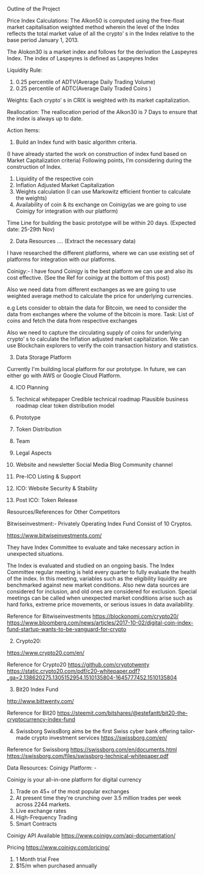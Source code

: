 Outline of the Project

Price Index Calculations:
The Alkon50 is computed using the free-float market capitalisation weighted method wherein
the level of the Index reflects the total market value of all the crypto’ s in the Index relative to the
base period January 1, 2013.

The Alokon30 is a market index and follows for the derivation the Laspeyres Index. The index of Laspeyres is defined as
Laspeyres Index

Liquidity Rule:
1. 0.25 percentile of ADTV(Average Daily Trading Volume)
2. 0.25 percentile of ADTC(Average Daily Traded Coins )

Weights:
Each crypto’ s in CRIX is weighted with its market capitalization.

Reallocation:
The reallocation period of the Alkon30 is 7 Days to ensure that the index is always up to date.


Action Items:
1. Build an Index fund with basic algorithm criteria.

(I have already started the work on construction of index fund based on Market Capitalization criteria)
Following points, I’m considering during the construction of Index.
1. Liquidity of the respective coin
2. Inflation Adjusted Market Capitalization
3. Weights calculation (I can use Markowitz efficient frontier to calculate the weights)
4. Availability of coin & its exchange on Coinigy(as we are going to use Coinigy for integration with our platform)

Time Line for building the basic prototype will be within 20 days. (Expected date: 25-29th Nov)


2. Data Resources .... (Extract the necessary data)

I have researched the different platforms, where we can use existing set of platforms for integration with our platforms.

Coinigy:- 
I have found Coinigy is the best platform we can use and also its cost effective. (See the Ref for coinigy at the bottom of this post)

Also we need data from different exchanges as we are going to use weighted average method to calculate the price for underlying currencies.

e.g Lets consider to obtain the data for Bitcoin, we need to consider the data from exchanges where the volume of the bitcoin is more.
Task: List of coins and fetch the data from respective exchanges

Also we need to capture the circulating supply of coins for underlying crypto’ s to calculate the Inflation adjusted market capitalization. We can use Blockchain explorers to verify the coin transaction history and statistics.


3. Data Storage Platform

Currently I'm building local platform for our prototype.
In future, we can either go with AWS or Google Cloud Platform.


4. ICO Planning

1. Technical whitepaper
  Credible technical roadmap
  Plausible business roadmap
  clear token distribution model
2. Prototype

3. Token Distribution

4. Team

5. Legal Aspects

6. Website and newsletter
  Social Media
  Blog
  Community channel
  
7. Pre-ICO Listing & Support

8. ICO: Website Security & Stability

9. Post ICO: Token Release


Resources/References for Other Competitors

Bitwiseinvestment:- Privately Operating Index Fund Consist of 10 Cryptos.

https://www.bitwiseinvestments.com/

They have Index Committee to evaluate and take necessary action in unexpected situations.

The Index is evaluated and studied on an ongoing basis. The Index Committee regular meeting is held every quarter to fully evaluate the health of the index. In this meeting, variables such as the eligibility liquidity are benchmarked against new market conditions. Also new data sources are considered for inclusion, and old ones are considered for exclusion. Special meetings can be called when unexpected market conditions arise such as hard forks, extreme price movements, or serious issues in data availability.


Reference for Bitwiseinvestments
https://blockonomi.com/crypto20/
https://www.bloomberg.com/news/articles/2017-10-02/digital-coin-index-fund-startup-wants-to-be-vanguard-for-crypto


2. Crypto20:

https://www.crypto20.com/en/

Reference for Crypto20
https://github.com/cryptotwenty
https://static.crypto20.com/pdf/c20-whitepaper.pdf?_ga=2.138620275.1305152954.1510135804-1645777452.1510135804



3. Bit20 Index Fund

http://www.bittwenty.com/

Reference for Bit20
https://steemit.com/bitshares/@estefantt/bit20-the-cryptocurrency-index-fund

4. Swissborg
SwissBorg aims be the first Swiss cyber bank offering tailor-made crypto investment services
https://swissborg.com/en/

Reference for Swissborg
https://swissborg.com/en/documents.html
https://swissborg.com/files/swissborg-technical-whitepaper.pdf



Data Resources:
Coinigy Platform: -

Coinigy is your all-in-one platform for digital currency
1. Trade on 45+ of the most popular exchanges
2. At present time they're crunching over 3.5 million trades per week across 2244 markets.
2. Live exchange rates
3. High-Frequency Trading
4. Smart Contracts


Coinigy API Available
https://www.coinigy.com/api-documentation/

Pricing
https://www.coinigy.com/pricing/
1. 1 Month trial Free
2. $15/m when purchased annually
